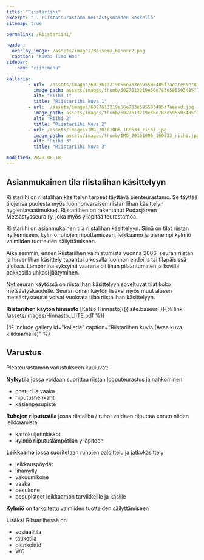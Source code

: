 ```yaml
---
title: "Riistariihi"
excerpt: ".. riistateurastamo metsästysmaiden keskellä"
sitemap: true

permalink: /Riistariihi/

header:
  overlay_image: /assets/images/Maisema_banner2.png
  caption: "Kuva: Timo Hoo"
sidebar:
    nav: "riihimenu"

kalleria:
        - url:  /assets/images/6027613219e56e783e595503485f7aearesNet8_6.jpg
          image_path: assets/images/thumb/6027613219e56e783e595503485f7aearesNet8_6.jpg
          alt: "Riihi 1"
          title: "Riistariihi kuva 1"
        - url:  /assets/images/6027613219e56e783e595503485f7aeakd.jpg
          image_path: assets/images/thumb/6027613219e56e783e595503485f7aeakd.jpg
          alt: "Riihi 2"
          title: "Riistariihi kuva 2"
        - url: /assets/images/IMG_20161006_160533_riihi.jpg
          image_path: assets/images/thumb/IMG_20161006_160533_riihi.jpg
          alt: "Riihi 3"
          title: "Riistariihi kuva 3"

modified: 2020-08-18
---
```


## Asianmukainen tila riistalihan käsittelyyn

Riistariihi on riistalihan käsittelyn tarpeet täyttävä pienteurastamo. Se täyttää tilojensa puolesta myös luonnonvaraisen riistan lihan käsittelyn hygieniavaatimukset. Riistariihen on rakentanut Pudasjärven Metsästysseura ry, joka myös ylläpitää teurastamoa.

Riistariihi on asianmukainen tila riistalihan käsittelyyn. Siinä on tilat riistan nylkemiseen, kylmiö ruhojen riiputtamiseen, leikkaamo ja pienempi kylmiö valmiiden tuotteiden säilyttämiseen.

Aikaisemmin, ennen Riistariihen valmistumista vuonna 2006, seuran riistan ja hirvenlihan käsittely tapahtui ulkosalla luonnon ehdoilla tai tilapäisissä tiloissa. Lämpiminä syksyinä vaarana oli lihan pilaantuminen ja kovilla pakkasilla uhkasi jäätyminen.

Nyt seuran käytössä on riistalihan käsittelyyn soveltuvat tilat koko metsästyskaudelle.
Seuran oman käytön lisäksi myös muut alueen metsästysseurat voivat vuokrata tilaa riistalihan käsittelyyn.

**Riistariihen käytön hinnasto** [Katso Hinnasto]({{ site.baseurl  }}{% link /assets/images/Hinnasto_LIITE.pdf %})

{% include gallery id="kalleria" caption="Riistariihen kuvia (Avaa kuva klikkaamalla)" %}

## Varustus

Pienteurastamon varustukseen kuuluvat:

**Nylkytila**
 jossa voidaan suorittaa riistan lopputeurastus ja nahkominen
  * nosturi ja vaaka
  * riiputushenkarit
  * käsienpesupiste

**Ruhojen riiputustila**
 jossa riistaliha / ruhot voidaan riiputtaa ennen niiden leikkaamista
  * kattokuljetinkiskot
  * kylmiö riiputuslämpötilan ylläpitoon

**Leikkaamo**
 jossa suoritetaan ruhojen paloittelu ja jatkokäsittely
  * leikkauspöydät
  * lihamylly
  * vakuumikone
  * vaaka
  * pesukone
  * pesupisteet leikkaamon tarvikkeille ja käsille

**Kylmiö**
 on tarkoitettu valmiiden tuotteiden säilyttämiseen

 **Lisäksi** Riistariihessä on
  * sosiaalitila
  * taukotila
  * pienkeittiö
  * WC

<link href="/favicon.ico" rel="icon" type="image/x-icon" />
